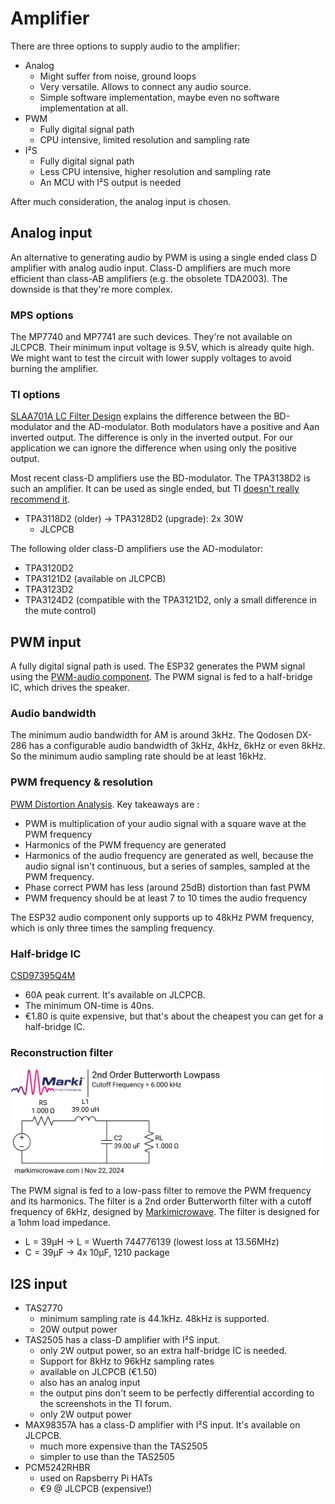 # Amplifier
There are three options to supply audio to the amplifier:
* Analog
  * Might suffer from noise, ground loops
  * Very versatile.  Allows to connect any audio source.
  * Simple software implementation, maybe even no software implementation at all.
* PWM
  * Fully digital signal path
  * CPU intensive, limited resolution and sampling rate
* I²S
  * Fully digital signal path
  * Less CPU intensive, higher resolution and sampling rate
  * An MCU with I²S output is needed

After much consideration, the analog input is chosen.

## Analog input
An alternative to generating audio by PWM is using a single ended class D amplifier with analog audio input.
Class-D amplifiers are much more efficient than class-AB amplifiers (e.g. the obsolete TDA2003).  The downside is that they're more complex.

### MPS options
The MP7740 and MP7741 are such devices.  They're not available on JLCPCB.
Their minimum input voltage is 9.5V, which is already quite high.  We might want to test the circuit with lower supply voltages to avoid burning the amplifier.

### TI options
[SLAA701A LC Filter Design](https://www.ti.com/lit/an/slaa701a/slaa701a.pdf) explains the difference between the BD-modulator and the AD-modulator.  Both modulators have a positive and Aan inverted output.  The difference is only in the inverted output.  For our application we can ignore the difference when using only the positive output.

Most recent class-D amplifiers use the BD-modulator.  The TPA3138D2 is such an amplifier.  It can be used as single ended, but TI [doesn't really recommend it](https://e2e.ti.com/support/audio-group/audio/f/audio-forum/927759/tpa3138d2-using-btl-amplifier-for-se-outputs-for-cost-savings). 
* TPA3118D2 (older) -> TPA3128D2 (upgrade): 2x 30W
    * JLCPCB

The following older class-D amplifiers use the AD-modulator:
* TPA3120D2
* TPA3121D2 (available on JLCPCB)
* TPA3123D2
* TPA3124D2 (compatible with the TPA3121D2, only a small difference in the mute control)

## PWM input
A fully digital signal path is used.  The ESP32 generates the PWM signal using the [PWM-audio component](https://docs.espressif.com/projects/esp-iot-solution/en/latest/audio/pwm_audio.html).  The PWM signal is fed to a half-bridge IC, which drives the speaker.

### Audio bandwidth
The minimum audio bandwidth for AM is around 3kHz.  The Qodosen DX-286 has a configurable audio bandwidth of 3kHz, 4kHz, 6kHz or even 8kHz.
So the minimum audio sampling rate should be at least 16kHz.

### PWM frequency & resolution
[PWM Distortion Analysis](http://www.openmusiclabs.com/learning/digital/pwm-dac/pwm-distortion-analysis/).  Key takeaways are :
* PWM is multiplication of your audio signal with a square wave at the PWM frequency
* Harmonics of the PWM frequency are generated
* Harmonics of the audio frequency are generated as well, because the audio signal isn't continuous, but a series of samples, sampled at the PWM frequency.
* Phase correct PWM has less (around 25dB) distortion than fast PWM
* PWM frequency should be at least 7 to 10 times the audio frequency

The ESP32 audio component only supports up to 48kHz PWM frequency, which is only three times the sampling frequency.

### Half-bridge IC
[CSD97395Q4M](https://www.ti.com/lit/ds/symlink/csd97395q4m.pdf)
* 60A peak current.  It's available on JLCPCB.
* The minimum ON-time is 40ns.
* €1.80 is quite expensive, but that's about the cheapest you can get for a half-bridge IC.

### Reconstruction filter
<img src="./images/audio-reconstruction-filter.svg"/>

The PWM signal is fed to a low-pass filter to remove the PWM frequency and its harmonics.  The filter is a 2nd order Butterworth filter with a cutoff frequency of 6kHz, designed by [Markimicrowave](https://markimicrowave.com/technical-resources/tools/lc-filter-design-tool/).  The filter is designed for a 1ohm load impedance.
* L = 39µH → L = Wuerth 744776139 (lowest loss at 13.56MHz)
* C = 39µF → 4x 10µF, 1210 package

## I2S input
* TAS2770
  * minimum sampling rate is 44.1kHz.  48kHz is supported.
  * 20W output power
* TAS2505 has a class-D amplifier with I²S input. 
  * only 2W output power, so an extra half-bridge IC is needed.
  * Support for 8kHz to 96kHz sampling rates
  * available on JLCPCB (€1.50)
  * also has an analog input
  * the output pins don't seem to be perfectly differential according to the screenshots in the TI forum.
  * only 2W output power
* MAX98357A has a class-D amplifier with I²S input.  It's available on JLCPCB.
  * much more expensive than the TAS2505
  * simpler to use than the TAS2505
* PCM5242RHBR
  * used on Rapsberry Pi HATs
  * €9 @ JLCPCB (expensive!)